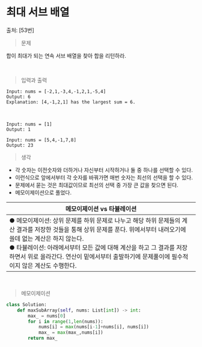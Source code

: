 # 최대 서브 배열

출처:    [53번]     





> 문제

합이 최대가 되는 연속 서브 배열을 찾아 합을 리턴하라.

​       



> 입력과 출력

```
Input: nums = [-2,1,-3,4,-1,2,1,-5,4]
Output: 6
Explanation: [4,-1,2,1] has the largest sum = 6.
```

​        

```
Input: nums = [1]
Output: 1
```



```
Input: nums = [5,4,-1,7,8]
Output: 23
```



> 생각

* 각 숫자는 이전숫자와 더하거나 자신부터 시작하거나 둘 중 하나를 선택할 수 있다. 
* 이런식으로 앞에서부터 각 숫자를 바꿔가면 매번 숫자는 최선의 선택을 할 수 있다. 
* 문제에서 묻는 것은 최대값이므로 최선의 선택 중 가장 큰 값을 찾으면 된다. 
* 메모이제이션으로 풀었다.     

| 메모이제이션 vs 타뷸레이션                                   |
| ------------------------------------------------------------ |
| ● 메모이제이션: 상위 문제를 하위 문제로 나누고 해당 하위 문제들의 계산 결과를 저장한 것들을 통해 상위 문제를 푼다. 위에서부터 내려오기에 쓸데 없는 계산은 하지 않는다. <br />● 타뷸레이션: 아래에서부터 모든 값에 대해 계산을 하고 그 결과를 저장하면서 위로 올라간다. 연산이 밑에서부터 출발하기에 문제풀이에 필수적이지 않은 계산도 수행한다. |

​    



> 메모이제이션

```python
class Solution:
    def maxSubArray(self, nums: List[int]) -> int:
        max_ = nums[0]
        for i in range(1,len(nums)):
            nums[i] = max(nums[i-1]+nums[i], nums[i])
            max_ = max(max_,nums[i])
        return max_
```


